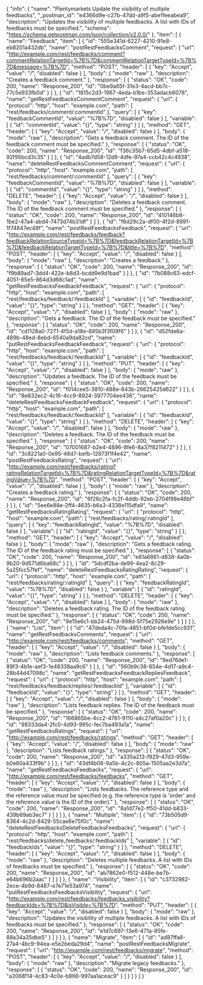 {
  "info": {
    "name": "Plentymarkets Update the visibility of multiple feedbacks",
    "_postman_id": "e4366d9e-c27b-47dd-a9f5-abe1feeabea9",
    "description": "Updates the visibility of multiple feedbacks. A list with IDs of feedbacks must be specified.",
    "schema": "https://schema.getpostman.com/json/collection/v2.0.0/"
  },
  "item": [
    {
      "name": "Feedback",
      "item": [
        {
          "id": "555e341d-6227-4210-91e8-eb8201a432db",
          "name": "postRestFeedbacksComment",
          "request": {
            "url": "http://example.com/rest/feedbacks/comment?commentRelationTargetId=%7B%7D&commentRelationTargetTypeId=%7B%7D&message=%7B%7D",
            "method": "POST",
            "header": [
              {
                "key": "Accept",
                "value": "*/*",
                "disabled": false
              }
            ],
            "body": {
              "mode": "raw"
            },
            "description": "Creates a feedback comment."
          },
          "response": [
            {
              "status": "OK",
              "code": 200,
              "name": "Response_200",
              "id": "0be9a65f-31e3-4acd-bb7c-77c5e933fb0d"
            }
          ]
        },
        {
          "id": "1815c2d3-1967-4eda-b1be-353adacb6078",
          "name": "getRestFeedbacksCommentComment",
          "request": {
            "url": {
              "protocol": "http",
              "host": "example.com",
              "path": [
                "rest/feedbacks/comment/:commentId"
              ],
              "query": [
                {
                  "key": "feedbackCommentId",
                  "value": "%7B%7D",
                  "disabled": false
                }
              ],
              "variable": [
                {
                  "id": "commentId",
                  "value": "{}",
                  "type": "string"
                }
              ]
            },
            "method": "GET",
            "header": [
              {
                "key": "Accept",
                "value": "*/*",
                "disabled": false
              }
            ],
            "body": {
              "mode": "raw"
            },
            "description": "Gets a feedback comment. The ID of the feedback comment must be specified."
          },
          "response": [
            {
              "status": "OK",
              "code": 200,
              "name": "Response_200",
              "id": "f36c35b7-65d5-4dbf-a518-92f95bcd3c35"
            }
          ]
        },
        {
          "id": "4adb7d58-12d9-4dfe-97a4-ccb42c4c4938",
          "name": "deleteRestFeedbacksCommentComment",
          "request": {
            "url": {
              "protocol": "http",
              "host": "example.com",
              "path": [
                "rest/feedbacks/comment/:commentId"
              ],
              "query": [
                {
                  "key": "feedbackCommentId",
                  "value": "%7B%7D",
                  "disabled": false
                }
              ],
              "variable": [
                {
                  "id": "commentId",
                  "value": "{}",
                  "type": "string"
                }
              ]
            },
            "method": "DELETE",
            "header": [
              {
                "key": "Accept",
                "value": "*/*",
                "disabled": false
              }
            ],
            "body": {
              "mode": "raw"
            },
            "description": "Deletes a feedback comment. The ID of the feedback comment must be specified."
          },
          "response": [
            {
              "status": "OK",
              "code": 200,
              "name": "Response_200",
              "id": "410146b8-1be2-47a4-abd4-7473d74b31df"
            }
          ]
        },
        {
          "id": "f6d29c2a-df00-4f2d-8991-1f74847ec48f",
          "name": "postRestFeedbacksFeedback",
          "request": {
            "url": "http://example.com/rest/feedbacks/feedback?feedbackRelationSourceTypeId=%7B%7D&feedbackRelationTargetId=%7B%7D&feedbackRelationTargetTypeId=%7B%7D&title=%7B%7D",
            "method": "POST",
            "header": [
              {
                "key": "Accept",
                "value": "*/*",
                "disabled": false
              }
            ],
            "body": {
              "mode": "raw"
            },
            "description": "Creates a feedback."
          },
          "response": [
            {
              "status": "OK",
              "code": 200,
              "name": "Response_200",
              "id": "f9b89ad7-3dd4-422e-b8d3-bcdd9e9d1bad"
            }
          ]
        },
        {
          "id": "7b088c63-edcf-4051-85e5-864d3d68c1ad",
          "name": "getRestFeedbacksFeedbackFeedback",
          "request": {
            "url": {
              "protocol": "http",
              "host": "example.com",
              "path": [
                "rest/feedbacks/feedback/:feedbackId"
              ],
              "variable": [
                {
                  "id": "feedbackId",
                  "value": "{}",
                  "type": "string"
                }
              ]
            },
            "method": "GET",
            "header": [
              {
                "key": "Accept",
                "value": "*/*",
                "disabled": false
              }
            ],
            "body": {
              "mode": "raw"
            },
            "description": "Gets a feedback. The ID of the feedback must be specified."
          },
          "response": [
            {
              "status": "OK",
              "code": 200,
              "name": "Response_200",
              "id": "cd1128a0-7271-4f5d-a18e-895b3f3f09f6"
            }
          ]
        },
        {
          "id": "d52fde6a-489b-48ed-8ebd-6540a9da82cd",
          "name": "putRestFeedbacksFeedbackFeedback",
          "request": {
            "url": {
              "protocol": "http",
              "host": "example.com",
              "path": [
                "rest/feedbacks/feedback/:feedbackId"
              ],
              "variable": [
                {
                  "id": "feedbackId",
                  "value": "{}",
                  "type": "string"
                }
              ]
            },
            "method": "PUT",
            "header": [
              {
                "key": "Accept",
                "value": "*/*",
                "disabled": false
              }
            ],
            "body": {
              "mode": "raw"
            },
            "description": "Updates a feedback. The ID of the feedback must be specified."
          },
          "response": [
            {
              "status": "OK",
              "code": 200,
              "name": "Response_200",
              "id": "f014cee5-3810-488e-843b-26625425d622"
            }
          ]
        },
        {
          "id": "8e832ec2-4c16-4cc9-8924-3977704ee436",
          "name": "deleteRestFeedbacksFeedbackFeedback",
          "request": {
            "url": {
              "protocol": "http",
              "host": "example.com",
              "path": [
                "rest/feedbacks/feedback/:feedbackId"
              ],
              "variable": [
                {
                  "id": "feedbackId",
                  "value": "{}",
                  "type": "string"
                }
              ]
            },
            "method": "DELETE",
            "header": [
              {
                "key": "Accept",
                "value": "*/*",
                "disabled": false
              }
            ],
            "body": {
              "mode": "raw"
            },
            "description": "Deletes a feedback. The ID of the feedback must be specified."
          },
          "response": [
            {
              "status": "OK",
              "code": 200,
              "name": "Response_200",
              "id": "07001687-b2e4-4896-8fe6-8a37f8211472"
            }
          ]
        },
        {
          "id": "3c8221a0-0e95-46d7-befb-12873f1f4e42",
          "name": "postRestFeedbacksRating",
          "request": {
            "url": "http://example.com/rest/feedbacks/rating?ratingRelationTargetId=%7B%7D&ratingRelationTargetTypeId=%7B%7D&ratingValue=%7B%7D",
            "method": "POST",
            "header": [
              {
                "key": "Accept",
                "value": "*/*",
                "disabled": false
              }
            ],
            "body": {
              "mode": "raw"
            },
            "description": "Creates a feedback rating."
          },
          "response": [
            {
              "status": "OK",
              "code": 200,
              "name": "Response_200",
              "id": "6f26c2fa-fc2f-4ddb-92eb-2704f98e46bf"
            }
          ]
        },
        {
          "id": "5ee6e88e-2ff4-4635-b6a3-4338e115dfa9",
          "name": "getRestFeedbacksRatingRating",
          "request": {
            "url": {
              "protocol": "http",
              "host": "example.com",
              "path": [
                "rest/feedbacks/rating/:ratingId"
              ],
              "query": [
                {
                  "key": "feedbackRatingId",
                  "value": "%7B%7D",
                  "disabled": false
                }
              ],
              "variable": [
                {
                  "id": "ratingId",
                  "value": "{}",
                  "type": "string"
                }
              ]
            },
            "method": "GET",
            "header": [
              {
                "key": "Accept",
                "value": "*/*",
                "disabled": false
              }
            ],
            "body": {
              "mode": "raw"
            },
            "description": "Gets a feedback rating. The ID of the feedback rating must be specified."
          },
          "response": [
            {
              "status": "OK",
              "code": 200,
              "name": "Response_200",
              "id": "e81a6861-d838-4a0b-9b20-9d571d6ba68c"
            }
          ]
        },
        {
          "id": "5dcdf2ba-de99-4ea2-8c29-5a25fcc57fef",
          "name": "deleteRestFeedbacksRatingRating",
          "request": {
            "url": {
              "protocol": "http",
              "host": "example.com",
              "path": [
                "rest/feedbacks/rating/:ratingId"
              ],
              "query": [
                {
                  "key": "feedbackRatingId",
                  "value": "%7B%7D",
                  "disabled": false
                }
              ],
              "variable": [
                {
                  "id": "ratingId",
                  "value": "{}",
                  "type": "string"
                }
              ]
            },
            "method": "DELETE",
            "header": [
              {
                "key": "Accept",
                "value": "*/*",
                "disabled": false
              }
            ],
            "body": {
              "mode": "raw"
            },
            "description": "Deletes a feedback rating. The ID of the feedback rating must be specified."
          },
          "response": [
            {
              "status": "OK",
              "code": 200,
              "name": "Response_200",
              "id": "9e15e6c1-bb24-475d-998d-5f75e2926e9e"
            }
          ]
        }
      ]
    },
    {
      "name": "List",
      "item": [
        {
          "id": "47deda4c-70fa-4851-bf0d-bfe1de5cc931",
          "name": "getRestFeedbacksComments",
          "request": {
            "url": "http://example.com/rest/feedbacks/comments",
            "method": "GET",
            "header": [
              {
                "key": "Accept",
                "value": "*/*",
                "disabled": false
              }
            ],
            "body": {
              "mode": "raw"
            },
            "description": "Lists feedback comments."
          },
          "response": [
            {
              "status": "OK",
              "code": 200,
              "name": "Response_200",
              "id": "9ed76de1-89f3-4b1e-aef3-1e48338aa9c6"
            }
          ]
        },
        {
          "id": "560b9c38-854e-4d17-a9c4-28b44d47098c",
          "name": "getRestFeedbacksFeedbackRepliesFeedback",
          "request": {
            "url": {
              "protocol": "http",
              "host": "example.com",
              "path": [
                "rest/feedbacks/feedback/replies/:feedbackId"
              ],
              "variable": [
                {
                  "id": "feedbackId",
                  "value": "{}",
                  "type": "string"
                }
              ]
            },
            "method": "GET",
            "header": [
              {
                "key": "Accept",
                "value": "*/*",
                "disabled": false
              }
            ],
            "body": {
              "mode": "raw"
            },
            "description": "Lists feedback replies. The ID of the feedback must be specified."
          },
          "response": [
            {
              "status": "OK",
              "code": 200,
              "name": "Response_200",
              "id": "166865be-4cc2-4761-9110-a4c27af0a20c"
            }
          ]
        },
        {
          "id": "98333da4-2fc0-4d93-995c-fec7ba493a1a",
          "name": "getRestFeedbacksRatings",
          "request": {
            "url": "http://example.com/rest/feedbacks/ratings",
            "method": "GET",
            "header": [
              {
                "key": "Accept",
                "value": "*/*",
                "disabled": false
              }
            ],
            "body": {
              "mode": "raw"
            },
            "description": "Lists feedback ratings."
          },
          "response": [
            {
              "status": "OK",
              "code": 200,
              "name": "Response_200",
              "id": "a335a213-f929-47d3-959e-b0e60a433f9b"
            }
          ]
        },
        {
          "id": "43df4b06-9a5b-4c2c-805a-1505aa2e3d7a",
          "name": "getRestFeedbacksFeedbacks",
          "request": {
            "url": "http://example.com/rest/feedbacks/feedbacks",
            "method": "GET",
            "header": [
              {
                "key": "Accept",
                "value": "*/*",
                "disabled": false
              }
            ],
            "body": {
              "mode": "raw"
            },
            "description": "Lists feedbacks. The reference type and the reference value must be specified (e.g. the reference type is 'order' and the reference value is the ID of the order)."
          },
          "response": [
            {
              "status": "OK",
              "code": 200,
              "name": "Response_200",
              "id": "8a1d77e2-ff50-41dd-b833-439b69ab3ec7"
            }
          ]
        }
      ]
    },
    {
      "name": "Multiple",
      "item": [
        {
          "id": "73b505d9-8364-4c2d-8429-55cae6e75f0c",
          "name": "deleteRestFeedbacksDeleteFeedbacksFeedbacks",
          "request": {
            "url": {
              "protocol": "http",
              "host": "example.com",
              "path": [
                "rest/feedbacks/delete_feedbacks/:feedbackIds"
              ],
              "variable": [
                {
                  "id": "feedbackIds",
                  "value": "{}",
                  "type": "string"
                }
              ]
            },
            "method": "DELETE",
            "header": [
              {
                "key": "Accept",
                "value": "*/*",
                "disabled": false
              }
            ],
            "body": {
              "mode": "raw"
            },
            "description": "Deletes multiple feedbacks. A list with IDs of feedbacks must be specified."
          },
          "response": [
            {
              "status": "OK",
              "code": 200,
              "name": "Response_200",
              "id": "ab7862e0-f512-448e-be7b-e64b696b2aac"
            }
          ]
        }
      ]
    },
    {
      "name": "Visibility",
      "item": [
        {
          "id": "c3732982-2ece-4b9d-8487-e7e71e53a974",
          "name": "putRestFeedbacksFeedbacksVisibility",
          "request": {
            "url": "http://example.com/rest/feedbacks/feedbacks_visibility?feedbackIds=%7B%7D&isVisible=%7B%7D",
            "method": "PUT",
            "header": [
              {
                "key": "Accept",
                "value": "*/*",
                "disabled": false
              }
            ],
            "body": {
              "mode": "raw"
            },
            "description": "Updates the visibility of multiple feedbacks. A list with IDs of feedbacks must be specified."
          },
          "response": [
            {
              "status": "OK",
              "code": 200,
              "name": "Response_200",
              "id": "e1d7c697-13e6-471a-95fe-88a34a35dbe5"
            }
          ]
        }
      ]
    },
    {
      "name": "Migrate",
      "item": [
        {
          "id": "ad87ffa8-27a4-4bc9-94ea-e5e2beda29d4",
          "name": "postRestFeedbacksMigrate",
          "request": {
            "url": "http://example.com/rest/feedbacks/migrate",
            "method": "POST",
            "header": [
              {
                "key": "Accept",
                "value": "*/*",
                "disabled": false
              }
            ],
            "body": {
              "mode": "raw"
            },
            "description": "Migrate legacy feedbacks."
          },
          "response": [
            {
              "status": "OK",
              "code": 200,
              "name": "Response_200",
              "id": "a2068f14-4c83-4c0e-b866-997aa1aceac9"
            }
          ]
        }
      ]
    }
  ]
}